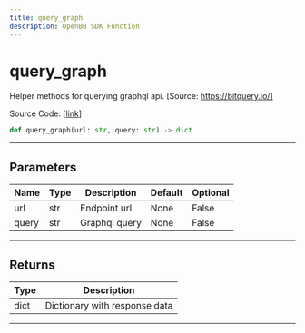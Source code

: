 ```yaml
---
title: query_graph
description: OpenBB SDK Function
---
```


# query_graph

Helper methods for querying graphql api. [Source: https://bitquery.io/]

Source Code: [[link](https://github.com/OpenBB-finance/OpenBBTerminal/tree/main/openbb_terminal/cryptocurrency/onchain/bitquery_model.py#L159)]

```python
def query_graph(url: str, query: str) -> dict
```
---
## Parameters

| Name | Type | Description | Default | Optional |
| ---- | ---- | ----------- | ------- | -------- |
| url | str | Endpoint url | None | False |
| query | str | Graphql query | None | False |

---
## Returns

| Type | Description |
| ---- | ----------- |
| dict | Dictionary with response data |

---
